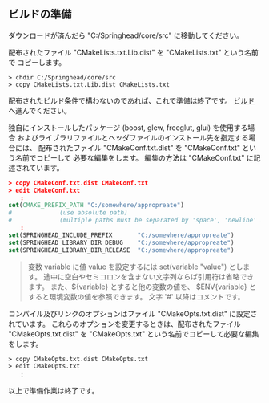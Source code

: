 ## ビルドの準備

ダウンロードが済んだら "C:/Springhead/core/src" に移動してください。

配布されたファイル "CMakeLists.txt.Lib.dist" を "CMakeLists.txt" という名前で
コピーします。

```
> chdir C:/Springhead/core/src
> copy CMakeLists.txt.Lib.dist CMakeLists.txt
```

配布されたビルド条件で構わないのであれば、これで準備は終了です。
[ビルド](/install/Build.md) へ進んでください。

独自にインストールしたパッケージ (boost, glew, freeglut, glui) を使用する場合
およびライブラリファイルとヘッダファイルのインストール先を指定する場合には、
配布されたファイル "CMakeConf.txt.dist" を "CMakeConf.txt" という名前でコピーして
必要な編集をします。
編集の方法は "CMakeConf.txt" に記述されています。

```CMake
> copy CMakeConf.txt.dist CMakeConf.txt
> edit CMakeConf.txt
　　:
set(CMAKE_PREFIX_PATH "C:/somewhere/appropreate")
#　　　　　　　　(use absolute path)
#　　　　　　　　(multiple paths must be separated by 'space', 'newline' or 'semicolon')
　　:
set(SPRINGHEAD_INCLUDE_PREFIX       "C:/somewhere/appropreate")
set(SPRINGHEAD_LIBRARY_DIR_DEBUG    "C:/somewhere/appropreate")
set(SPRINGHEAD_LIBRARY_DIR_RELEASE  "C:/somewhere/appropreate")
```

> 変数 variable に値 value を設定するには set(variable "value") とします。
途中に空白やセミコロンを含まない文字列ならば引用符は省略できます。
また、${variable} とすると他の変数の値を、
$ENV{variable} とすると環境変数の値を参照できます。
文字 '#' 以降はコメントです。

コンパイル及びリンクのオプションはファイル "CMakeOpts.txt.dist" に設定されています。
これらのオプションを変更するときは、配布されたファイル "CMakeOpts.txt.dist" を
"CMakeOpts.txt" という名前でコピーして必要な編集をします。

```
> copy CMakeOpts.txt.dist CMakeOpts.txt
> edit CMakeOpts.txt
　　:
```

以上で準備作業は終了です。
